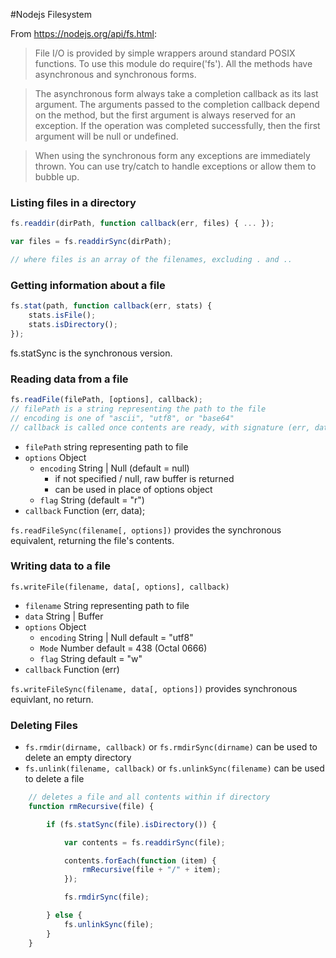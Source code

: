 #Nodejs Filesystem

From https://nodejs.org/api/fs.html:
>File I/O is provided by simple wrappers around standard POSIX functions. To use this module do require('fs'). All the methods have asynchronous and synchronous forms.
  
>The asynchronous form always take a completion callback as its last argument. The arguments passed to the completion callback depend on the method, but the first argument is always reserved for an exception. If the operation was completed successfully, then the first argument will be null or undefined.

>When using the synchronous form any exceptions are immediately thrown. You can use try/catch to handle exceptions or allow them to bubble up.

### Listing files in a directory

```js
fs.readdir(dirPath, function callback(err, files) { ... });

var files = fs.readdirSync(dirPath);

// where files is an array of the filenames, excluding . and ..

```


### Getting information about a file

```js
fs.stat(path, function callback(err, stats) {
    stats.isFile();
    stats.isDirectory();    
});

```

fs.statSync is the synchronous version.

### Reading data from a file

```js
fs.readFile(filePath, [options], callback);
// filePath is a string representing the path to the file
// encoding is one of "ascii", "utf8", or "base64"
// callback is called once contents are ready, with signature (err, data)
```
* `filePath` string representing path to file
* `options` Object
    - `encoding` String | Null (default = null)
        + if not specified / null, raw buffer is returned
        + can be used in place of options object
    - `flag` String (default = "r")
* `callback` Function (err, data);

`fs.readFileSync(filename[, options])` provides the synchronous equivalent, returning the file's contents.

### Writing data to a file

`fs.writeFile(filename, data[, options], callback)`
* `filename` String representing path to file
* `data` String | Buffer
* `options` Object
    - `encoding` String | Null default = "utf8"
    - `Mode` Number default = 438 (Octal 0666)
    - `flag` String default = "w"
* `callback` Function (err)

`fs.writeFileSync(filename, data[, options])` provides synchronous equivlant, no return.

### Deleting Files

* `fs.rmdir(dirname, callback)` or `fs.rmdirSync(dirname)` can be used to delete an empty directory
* `fs.unlink(filename, callback)` or `fs.unlinkSync(filename)` can be used to delete a file

```javascript
    // deletes a file and all contents within if directory
    function rmRecursive(file) {

        if (fs.statSync(file).isDirectory()) {

            var contents = fs.readdirSync(file);

            contents.forEach(function (item) {
                rmRecursive(file + "/" + item);
            });

            fs.rmdirSync(file);

        } else {
            fs.unlinkSync(file);
        }
    }
```
